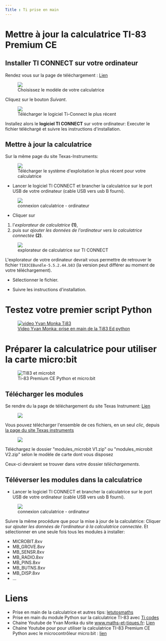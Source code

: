 ```yaml
---
Title : Ti prise en main
---
```


# Mettre à jour la calculatrice TI-83 Premium CE
## Installer TI CONNECT sur votre ordinateur
Rendez vous sur la page de téléchargement : <a href="https://education.ti.com/fr/software/update/83-ce-software-update" target="blank">Lien

<figure>
  <div>
    <img src="../images/maj_ti833.png"></a>
    <figcaption>Choisissez le modèle de votre calculatrice</figcaption>
  </div>
</figure>

Cliquez sur le bouton *Suivant*.

<figure>
  <div>
    <img src="../images/maj_ti4.png">
    <figcaption>Télécharger le logiciel Ti-Connect le plus récent</figcaption>
  </div>
</figure>

Installez alors le **logiciel TI CONNECT** sur votre ordinateur: Executer le fichier téléchargé et suivre les instructions d'installation.

## Mettre à jour la calculatrice

Sur la même page du site Texas-Instruments:

<figure>
  <div>
    <img src="../images/maj_ti5.png">
    <figcaption>Télécharger le système d'exploitation le plus récent pour votre calculatrice</figcaption>
  </div>
</figure>

* Lancer le logiciel TI CONNECT et brancher la calculatrice sur le port USB de votre ordinateur (cable USB vers usb B fourni).

<figure>
  <div>
    <img src="../images/maj_ti7.png">
    <figcaption>connexion calculatrice - ordinateur</figcaption>
  </div>
</figure>

* Cliquer sur 

1. l'*explorateur de calculatrice* **(1)**,
2. puis sur *ajouter les données de l'ordinateur vers la calculatrice connectée* **(2)**.

<figure>

<img src="../images/maj_ti8.png">
<figcaption>explorateur de calculatrice sur TI CONNECT</figcaption>

</figure>

L'explorateur de votre ordinateur devrait vous permettre de retrouver le fichier `TI83CEBundle-5.5.2.44.b83` (la version peut différer au moment de votre téléchargement). 

* Sélectionner le fichier.

* Suivre les instructions d'installation.

# Testez votre premier script Python

<figure>
  <a href = "https://youtu.be/db5mbuBATEs">
  <img src="../images/ti_prise_main.png" alt="video Yvan Monka Ti83">
  <figcaption>Video Yvan Monka: prise en main de la Ti83 Ed python</figcaption></a>
</figure>

# Préparer la calculatrice pour utiliser la carte micro:bit

<figure>
  <div>
    <img src="../images/maj_ti2.png" alt="TI83 et microbit">
    <figcaption>Ti-83 Premium CE Python et micro:bit</figcaption>
  </div>
</figure>

## Télécharger les modules
Se rendre du la page de téléchargement du site Texas Instrument: <a href="https://resources.t3france.fr/t3france?resource_id=3078&cHash=513acef78cfa6d808465417be9e08cc3t" target=blank>Lien</a>

<figure>
  <a href="https://resources.t3france.fr/t3france?resource_id=3078&cHash=513acef78cfa6d808465417be9e08cc3t" target=blank>
    <img src="../images/maj_ti1.png">
  </a>
</figure>
 

Vous pouvez télécharger l'ensemble de ces fichiers, en un seul *clic*, depuis <a href="https://resources.t3france.fr/t3france?resource_id=3078&cHash=513acef78cfa6d808465417be9e08cc3">la page du site Texas instruments</a>

<figure>
    <img src="../images/maj_TI9.png">
</figure>

Téléchargez le dossier "modules_microbit V1.zip" ou "modules_microbit V2.zip" selon le modèle de carte dont vous disposez

Ceux-ci devraient se trouver dans votre dossier *téléchargements*.

## Téléverser les modules dans la calculatrice

* Lancer le logiciel TI CONNECT et brancher la calculatrice sur le port USB de votre ordinateur (cable USB vers usb B fourni).

<figure>
  <div>
    <img src="../images/maj_ti7.png">
    <figcaption>connexion calculatrice - ordinateur</figcaption>
  </div>
</figure>

Suivre la même procédure que pour la mise à jour de la calculatrice: Cliquer sur *ajouter les données de l'ordinateur à la calculatrice connectée*. Et sélectionner en une seule fois tous les modules à installer:

* MICROBIT.8xv
* MB_GROVE.8xv
* MB_SENSR.8xv
* MB_RADIO.8xv
* MB_PINS.8xv
* MB_BUTNS.8xv
* MB_DISP.8xv
* ...



# Liens
* Prise en main de la calculatrice et autres tips: [letutosmaths](https://www.lestutosmaths.fr/fr)
* Prise en main du module Python sur la calculatrice TI-83 avec [Ti codes](https://education.ti.com/fr/mises-a-jour-et-logiciels/ti-codes/python/83)
* Chaine Youtube de Yvan Monka du site www.maths-et-tiques.fr: [Lien](https://www.youtube.com/channel/UCaDqmzanCq4ZYhdEm0Df9Qg)
* Chaine Youtube pour pour utiliser la calculatrice TI-83 Premium CE Python avec le microcontrôleur micro:bit : [lien](https://www.youtube.com/playlist?list=PL4V-Xo0EMx4gDQkLAU6pwVKfqCN-sl-T_)

